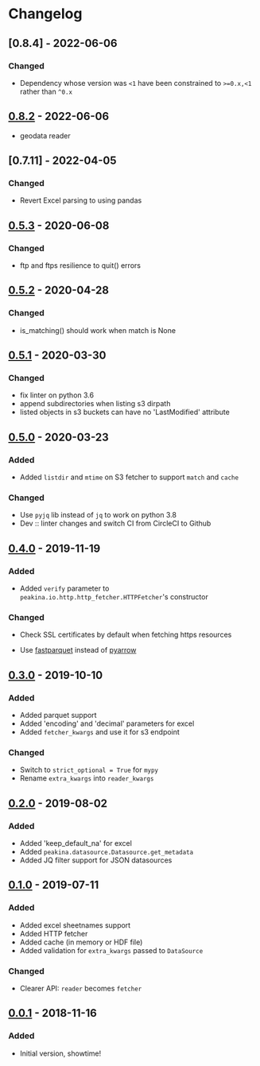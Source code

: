 # Changelog

## [0.8.4] -   2022-06-06

### Changed

- Dependency whose version was `<1` have been constrained to `>=0.x,<1` rather than `^0.x`

## [0.8.2] -   2022-06-06
- geodata reader


## [0.7.11] -  2022-04-05

### Changed
- Revert Excel parsing to using pandas

## [0.5.3] - 2020-06-08

### Changed
- ftp and ftps resilience to quit() errors

## [0.5.2] - 2020-04-28

### Changed
- is_matching() should work when match is None

## [0.5.1] - 2020-03-30

### Changed
- fix linter on python 3.6
- append subdirectories when listing s3 dirpath
- listed objects in s3 buckets can have no \'LastModified\' attribute

## [0.5.0] - 2020-03-23

### Added

- Added `listdir` and `mtime` on S3 fetcher to support `match` and `cache`

### Changed

- Use `pyjq` lib instead of `jq` to work on python 3.8
- Dev :: linter changes and switch CI from CircleCI to Github

## [0.4.0] - 2019-11-19

### Added

- Added `verify` parameter to `peakina.io.http.http_fetcher.HTTPFetcher`'s constructor

### Changed

- Check SSL certificates by default when fetching https resources

- Use [fastparquet](https://fastparquet.readthedocs.io/en/latest/) instead of
  [pyarrow](https://pypi.org/project/pyarrow/#description)

## [0.3.0] - 2019-10-10

### Added

- Added parquet support
- Added 'encoding' and 'decimal' parameters for excel
- Added `fetcher_kwargs` and use it for s3 endpoint

### Changed

- Switch to `strict_optional = True` for `mypy`
- Rename `extra_kwargs` into `reader_kwargs`

## [0.2.0] - 2019-08-02

### Added

- Added 'keep_default_na' for excel
- Added `peakina.datasource.Datasource.get_metadata`
- Added JQ filter support for JSON datasources

## [0.1.0] - 2019-07-11

### Added

- Added excel sheetnames support
- Added HTTP fetcher
- Added cache (in memory or HDF file)
- Added validation for `extra_kwargs` passed to `DataSource`

### Changed

- Clearer API: `reader` becomes `fetcher`

## [0.0.1] - 2018-11-16

### Added

- Initial version, showtime!

[0.8.2]: https://github.com/ToucanToco/peakina/compare/v0.8.1...v0.8.2
[0.5.3]: https://github.com/ToucanToco/peakina/compare/v0.5.2...v0.5.3
[0.5.2]: https://github.com/ToucanToco/peakina/compare/v0.5.1...v0.5.2
[0.5.1]: https://github.com/ToucanToco/peakina/compare/v0.5.0...v0.5.1
[0.5.0]: https://github.com/ToucanToco/peakina/compare/v0.4.0...v0.5.0
[0.4.0]: https://github.com/ToucanToco/peakina/compare/v0.3.0...v0.4.0
[0.3.0]: https://github.com/ToucanToco/peakina/compare/v0.2.0...v0.3.0
[0.2.0]: https://github.com/ToucanToco/peakina/compare/v0.1.0...v0.2.0
[0.1.0]: https://github.com/ToucanToco/peakina/compare/v0.0.1...v0.1.0
[0.0.1]: https://github.com/ToucanToco/peakina/tree/v0.0.1
